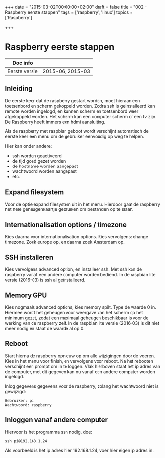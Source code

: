 +++
date = "2015-03-02T00:00:00+02:00"
draft = false
title = "002 - Raspberry eerste stappen"
tags = ['raspberry', 'linux']
topics = ['Raspberry']

+++
# Raspberry eerste stappen

Doc info       | |
| --- |--- |
 Eerste versie | 2015-06, 2015-03


## Inleiding
De eerste keer dat de raspberry gestart worden, moet hieraan een toetsenbord en scherm gekoppeld worden. Zodra ssh is
geinstalleerd kan remote worden ingelogd, en kunnen scherm en toetsenbord weer afgekoppeld worden. Het scherm kan een
computer scherm of een tv zijn. De Raspberry heeft immers een hdmi aansluiting.

Als de raspberry met raspbian geboot wordt verschijnt automatisch de eerste keer een menu om de gebruiker eenvoudig op
weg te helpen.

Hier kan onder andere:

+ ssh worden geactiveerd
+ de tijd goed gezet worden
+ de hostname worden aangepast
+ wachtwoord worden aangepast
+ etc.

## Expand filesystem
Voor de optie expand filesystem uit in het menu. Hierdoor gaat de raspberry het hele geheugenkaartje gebruiken om
bestanden op te slaan. 

## Internationalisation options / timezone
Kies daarna voor internationalisation options. Kies vervolgens: change timezone. Zoek europe op, en daarna zoek
Amsterdam op.

## SSH installeren
Kies vervolgens advanced option, en installeer ssh. Met ssh kan de raspberry vanaf een andere computer worden bediend. 
In de raspbian lite versie (2016-03) is ssh al geïnstalleerd.

## Memory GPU
Kies nogmaals advanced options, kies memory spilt. Type de waarde 0 in. Hiermee wordt het geheugen voor weergave van
het scherm op het minimum gezet, zodat een maximaal geheugen beschikbaar is voor de werking van de raspberry zelf.
In de raspbian lite versie (2016-03) is dit niet meer nodig en staat de waarde al op 0.

## Reboot
Start hierna de raspberry opnieuw op om alle wijzigingen door de voeren. Kies in het menu voor finish, en vervolgens
voor reboot. 
Na het rebooten verschijnt een prompt om in te loggen. Vlak hierboven staat het ip adres van de computer, met dit
gegeven kan nu vanaf een andere computer worden ingelogd. 

Inlog gegevens gegevens voor de raspberry, zolang het wachtwoord niet is gewijzigd:
```
Gebruiker: pi
Wachtwoord: raspberry
```

## Inloggen vanaf andere computer
Hiervoor is het programma ssh nodig, doe:
```
ssh pi@192.168.1.24
```
Als voorbeeld is het ip adres hier 192.168.1.24, voer hier eigen ip adres in.


